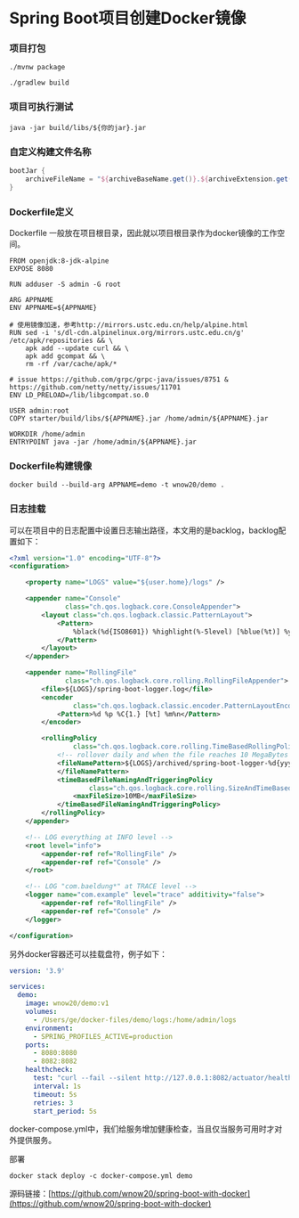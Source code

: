 # Spring Boot项目创建Docker镜像
### 项目打包


```shell
./mvnw package
```


```shell
./gradlew build
```

### 项目可执行测试


```shell
java -jar build/libs/${你的jar}.jar
```

### 自定义构建文件名称


```groovy
bootJar {
    archiveFileName = "${archiveBaseName.get()}.${archiveExtension.get()}"
}
```

### Dockerfile定义

Dockerfile 一般放在项目根目录，因此就以项目根目录作为docker镜像的工作空间。


```docker
FROM openjdk:8-jdk-alpine
EXPOSE 8080

RUN adduser -S admin -G root

ARG APPNAME
ENV APPNAME=${APPNAME}

# 使用镜像加速，参考http://mirrors.ustc.edu.cn/help/alpine.html
RUN sed -i 's/dl-cdn.alpinelinux.org/mirrors.ustc.edu.cn/g' /etc/apk/repositories && \
    apk add --update curl && \
    apk add gcompat && \
    rm -rf /var/cache/apk/*

# issue https://github.com/grpc/grpc-java/issues/8751 & https://github.com/netty/netty/issues/11701
ENV LD_PRELOAD=/lib/libgcompat.so.0

USER admin:root
COPY starter/build/libs/${APPNAME}.jar /home/admin/${APPNAME}.jar

WORKDIR /home/admin
ENTRYPOINT java -jar /home/admin/${APPNAME}.jar
```

### Dockerfile构建镜像


```plain text
docker build --build-arg APPNAME=demo -t wnow20/demo .
```

### 日志挂载

可以在项目中的日志配置中设置日志输出路径，本文用的是backlog，backlog配置如下：


```xml
<?xml version="1.0" encoding="UTF-8"?>
<configuration>

    <property name="LOGS" value="${user.home}/logs" />

    <appender name="Console"
              class="ch.qos.logback.core.ConsoleAppender">
        <layout class="ch.qos.logback.classic.PatternLayout">
            <Pattern>
                %black(%d{ISO8601}) %highlight(%-5level) [%blue(%t)] %yellow(%C{1.}): %msg%n%throwable
            </Pattern>
        </layout>
    </appender>

    <appender name="RollingFile"
              class="ch.qos.logback.core.rolling.RollingFileAppender">
        <file>${LOGS}/spring-boot-logger.log</file>
        <encoder
                class="ch.qos.logback.classic.encoder.PatternLayoutEncoder">
            <Pattern>%d %p %C{1.} [%t] %m%n</Pattern>
        </encoder>

        <rollingPolicy
                class="ch.qos.logback.core.rolling.TimeBasedRollingPolicy">
            <!-- rollover daily and when the file reaches 10 MegaBytes -->
            <fileNamePattern>${LOGS}/archived/spring-boot-logger-%d{yyyy-MM-dd}.%i.log
            </fileNamePattern>
            <timeBasedFileNamingAndTriggeringPolicy
                    class="ch.qos.logback.core.rolling.SizeAndTimeBasedFNATP">
                <maxFileSize>10MB</maxFileSize>
            </timeBasedFileNamingAndTriggeringPolicy>
        </rollingPolicy>
    </appender>

    <!-- LOG everything at INFO level -->
    <root level="info">
        <appender-ref ref="RollingFile" />
        <appender-ref ref="Console" />
    </root>

    <!-- LOG "com.baeldung*" at TRACE level -->
    <logger name="com.example" level="trace" additivity="false">
        <appender-ref ref="RollingFile" />
        <appender-ref ref="Console" />
    </logger>

</configuration>
```

另外docker容器还可以挂载盘符，例子如下：


```yaml
version: '3.9'

services:
  demo:
    image: wnow20/demo:v1
    volumes:
      - /Users/ge/docker-files/demo/logs:/home/admin/logs
    environment:
      - SPRING_PROFILES_ACTIVE=production
    ports:
      - 8080:8080
      - 8082:8082
    healthcheck:
      test: "curl --fail --silent http://127.0.0.1:8082/actuator/health | grep UP || exit 1"
      interval: 1s
      timeout: 5s
      retries: 3
      start_period: 5s
```

docker-compose.yml中，我们给服务增加健康检查，当且仅当服务可用时才对外提供服务。

部署


```plain text
docker stack deploy -c docker-compose.yml demo
```

源码链接：[https://github.com/wnow20/spring-boot-with-docker](https://github.com/wnow20/spring-boot-with-docker)

<br/>

